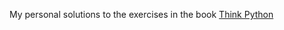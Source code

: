 My personal solutions to the exercises in the book [Think Python](https://greenteapress.com/wp/think-python-2e/)
